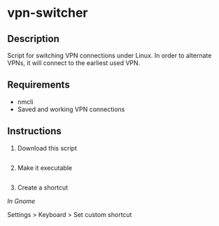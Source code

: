# vpn-switcher

## Description

Script for switching VPN connections under Linux. In order to alternate VPNs, it will connect to the earliest used VPN. 


## Requirements

* nmcli
* Saved and working VPN connections


## Instructions

1. Download this script

````wget https://github.com/ludenticus/vpn-switcher/blob/master/VPN_switcher.sh
````

2. Make it executable

````chmod +x VPN_switcher.sh
````

3. Create a shortcut

  *In Gnome*
  
  Settings > Keyboard > Set custom shortcut

